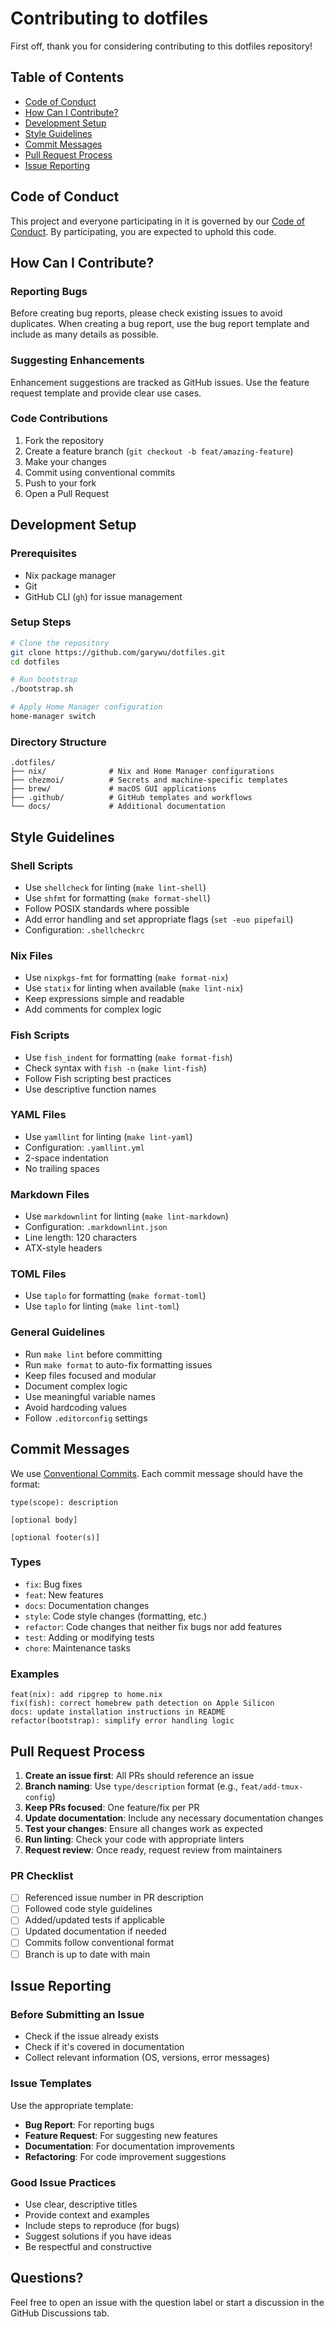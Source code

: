 # Contributing to dotfiles

First off, thank you for considering contributing to this dotfiles repository!

## Table of Contents
- [Code of Conduct](#code-of-conduct)
- [How Can I Contribute?](#how-can-i-contribute)
- [Development Setup](#development-setup)
- [Style Guidelines](#style-guidelines)
- [Commit Messages](#commit-messages)
- [Pull Request Process](#pull-request-process)
- [Issue Reporting](#issue-reporting)

## Code of Conduct

This project and everyone participating in it is governed by our [Code of Conduct](CODE_OF_CONDUCT.md). By participating, you are expected to uphold this code.

## How Can I Contribute?

### Reporting Bugs

Before creating bug reports, please check existing issues to avoid duplicates. When creating a bug report, use the bug report template and include as many details as possible.

### Suggesting Enhancements

Enhancement suggestions are tracked as GitHub issues. Use the feature request template and provide clear use cases.

### Code Contributions

1. Fork the repository
2. Create a feature branch (`git checkout -b feat/amazing-feature`)
3. Make your changes
4. Commit using conventional commits
5. Push to your fork
6. Open a Pull Request

## Development Setup

### Prerequisites
- Nix package manager
- Git
- GitHub CLI (`gh`) for issue management

### Setup Steps
```bash
# Clone the repository
git clone https://github.com/garywu/dotfiles.git
cd dotfiles

# Run bootstrap
./bootstrap.sh

# Apply Home Manager configuration
home-manager switch
```

### Directory Structure
```
.dotfiles/
├── nix/              # Nix and Home Manager configurations
├── chezmoi/          # Secrets and machine-specific templates
├── brew/             # macOS GUI applications
├── .github/          # GitHub templates and workflows
└── docs/             # Additional documentation
```

## Style Guidelines

### Shell Scripts
- Use `shellcheck` for linting (`make lint-shell`)
- Use `shfmt` for formatting (`make format-shell`)
- Follow POSIX standards where possible
- Add error handling and set appropriate flags (`set -euo pipefail`)
- Configuration: `.shellcheckrc`

### Nix Files
- Use `nixpkgs-fmt` for formatting (`make format-nix`)
- Use `statix` for linting when available (`make lint-nix`)
- Keep expressions simple and readable
- Add comments for complex logic

### Fish Scripts
- Use `fish_indent` for formatting (`make format-fish`)
- Check syntax with `fish -n` (`make lint-fish`)
- Follow Fish scripting best practices
- Use descriptive function names

### YAML Files
- Use `yamllint` for linting (`make lint-yaml`)
- Configuration: `.yamllint.yml`
- 2-space indentation
- No trailing spaces

### Markdown Files
- Use `markdownlint` for linting (`make lint-markdown`)
- Configuration: `.markdownlint.json`
- Line length: 120 characters
- ATX-style headers

### TOML Files
- Use `taplo` for formatting (`make format-toml`)
- Use `taplo` for linting (`make lint-toml`)

### General Guidelines
- Run `make lint` before committing
- Run `make format` to auto-fix formatting issues
- Keep files focused and modular
- Document complex logic
- Use meaningful variable names
- Avoid hardcoding values
- Follow `.editorconfig` settings

## Commit Messages

We use [Conventional Commits](https://www.conventionalcommits.org/). Each commit message should have the format:

```
type(scope): description

[optional body]

[optional footer(s)]
```

### Types
- `fix`: Bug fixes
- `feat`: New features
- `docs`: Documentation changes
- `style`: Code style changes (formatting, etc.)
- `refactor`: Code changes that neither fix bugs nor add features
- `test`: Adding or modifying tests
- `chore`: Maintenance tasks

### Examples
```
feat(nix): add ripgrep to home.nix
fix(fish): correct homebrew path detection on Apple Silicon
docs: update installation instructions in README
refactor(bootstrap): simplify error handling logic
```

## Pull Request Process

1. **Create an issue first**: All PRs should reference an issue
2. **Branch naming**: Use `type/description` format (e.g., `feat/add-tmux-config`)
3. **Keep PRs focused**: One feature/fix per PR
4. **Update documentation**: Include any necessary documentation changes
5. **Test your changes**: Ensure all changes work as expected
6. **Run linting**: Check your code with appropriate linters
7. **Request review**: Once ready, request review from maintainers

### PR Checklist
- [ ] Referenced issue number in PR description
- [ ] Followed code style guidelines
- [ ] Added/updated tests if applicable
- [ ] Updated documentation if needed
- [ ] Commits follow conventional format
- [ ] Branch is up to date with main

## Issue Reporting

### Before Submitting an Issue
- Check if the issue already exists
- Check if it's covered in documentation
- Collect relevant information (OS, versions, error messages)

### Issue Templates
Use the appropriate template:
- **Bug Report**: For reporting bugs
- **Feature Request**: For suggesting new features
- **Documentation**: For documentation improvements
- **Refactoring**: For code improvement suggestions

### Good Issue Practices
- Use clear, descriptive titles
- Provide context and examples
- Include steps to reproduce (for bugs)
- Suggest solutions if you have ideas
- Be respectful and constructive

## Questions?

Feel free to open an issue with the question label or start a discussion in the GitHub Discussions tab.
